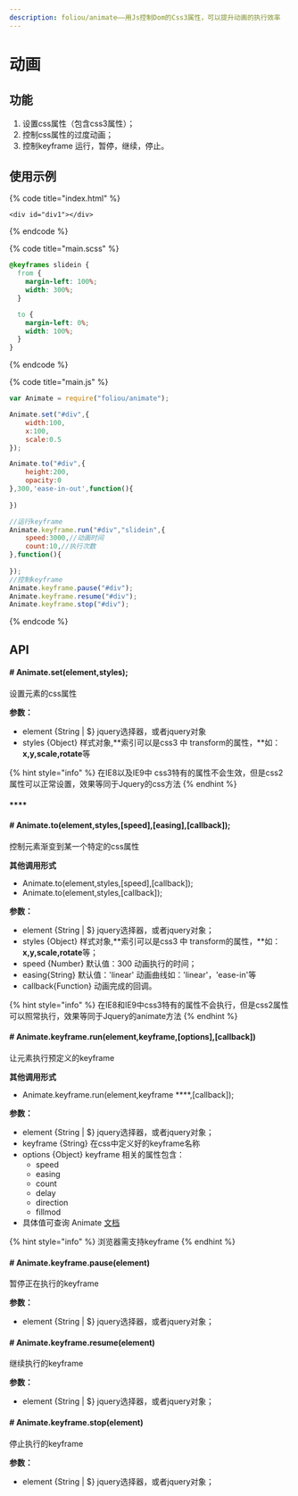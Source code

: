 ```yaml
---
description: foliou/animate——用Js控制Dom的Css3属性，可以提升动画的执行效率
---
```


# 动画

## 功能

1. 设置css属性（包含css3属性）；
2. 控制css属性的过度动画；
3. 控制keyframe 运行，暂停，继续，停止。

## 使用示例

{% code title="index.html" %}
```markup
<div id="div1"></div>
```
{% endcode %}

{% code title="main.scss" %}
```css
@keyframes slidein {
  from {
    margin-left: 100%;
    width: 300%;
  }

  to {
    margin-left: 0%;
    width: 100%;
  }
}
```
{% endcode %}

{% code title="main.js" %}
```javascript
var Animate = require("foliou/animate");

Animate.set("#div",{
    width:100,
    x:100,
    scale:0.5
});

Animate.to("#div",{
    height:200,
    opacity:0
},300,'ease-in-out',function(){
    
})

//运行keyframe
Animate.keyframe.run("#div","slidein",{
    speed:3000,//动画时间
    count:10,//执行次数
},function(){
    
});
//控制keyframe
Animate.keyframe.pause("#div");
Animate.keyframe.resume("#div");
Animate.keyframe.stop("#div");
```
{% endcode %}

## API

####  **\# Animate.set\(element,styles\);**

 设置元素的css属性

**参数：**

* element {String \| $}  jquery选择器，或者jquery对象
* styles {Object} 样式对象,**索引可以是css3 中 transform的属性，**如： **x,y,scale,rotate**等

{% hint style="info" %}
在IE8以及IE9中 css3特有的属性不会生效，但是css2属性可以正常设置，效果等同于Jquery的css方法
{% endhint %}

#### \*\*\*\*

#### **\# Animate.to\(element,styles,\[speed\],\[**easing**\],\[callback\]\);**

 控制元素渐变到某一个特定的css属性

**其他调用形式**

* Animate.to\(element,styles,\[speed\],\[callback\]\);
* Animate.to\(element,styles,\[callback\]\);

**参数：**

* element {String \| $}  jquery选择器，或者jquery对象；
* styles {Object} 样式对象,**索引可以是css3 中 transform的属性，**如： **x,y,scale,rotate**等；
* speed {Number} 默认值：300 动画执行的时间；
* easing{String} 默认值：'linear' 动画曲线如：'linear'，'ease-in'等
* callback{Function} 动画完成的回调。

{% hint style="info" %}
在IE8和IE9中css3特有的属性不会执行，但是css2属性可以照常执行，效果等同于Jquery的animate方法
{% endhint %}

#### 

#### \# Animate.keyframe.run\(element,keyframe,\[options\],\[callback\]\)

 让元素执行预定义的keyframe

**其他调用形式**

* Animate.keyframe.run\(element,keyframe ****,\[callback\]\);

**参数：**

* element {String \| $}  jquery选择器，或者jquery对象；
* keyframe {String} 在css中定义好的keyframe名称
* options {Object} keyframe 相关的属性包含：
  * speed 
  * easing
  * count
  * delay
  * direction
  * fillmod
* 具体值可查询 Animate [文档](https://developer.mozilla.org/zh-CN/docs/Web/CSS/animation)

{% hint style="info" %}
 浏览器需支持keyframe
{% endhint %}

#### 

#### \# Animate.keyframe.pause\(element\)

暂停正在执行的keyframe

**参数：**

* element {String \| $}  jquery选择器，或者jquery对象；



#### \# Animate.keyframe.resume\(element\)

继续执行的keyframe

**参数：**

* element {String \| $}  jquery选择器，或者jquery对象；



#### \# Animate.keyframe.stop\(element\)

停止执行的keyframe

**参数：**

* element {String \| $}  jquery选择器，或者jquery对象；

